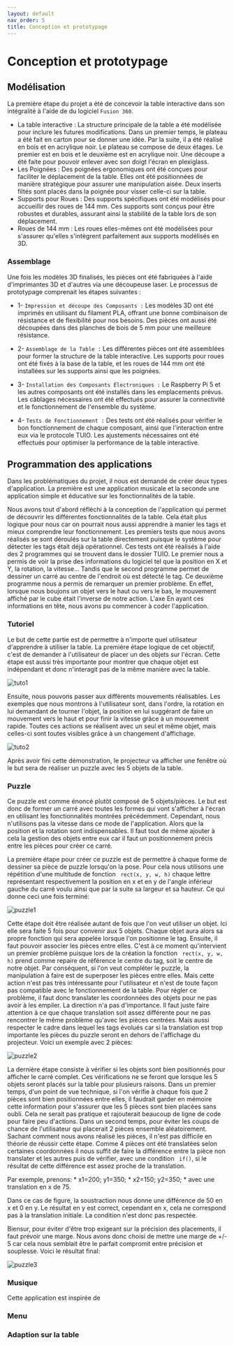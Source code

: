 ```yaml
---
layout: default
nav_order: 5
title: Conception et prototypage
---
```


# Conception et prototypage

## Modélisation

La première étape du projet a été de concevoir la table interactive dans son intégralité à l'aide de du logiciel ```Fusion 360```.

- La table interactive : La structure principale de la table a été modélisée pour inclure les futures modifications. Dans un premier temps, le plateau a été fait en carton pour se donner une idée. Par la suite, il a été réalisé en bois et en acrylique noir. Le plateau se compose de deux étages. Le premier est en bois et le deuxième est en acrylique noir. Une découpe a été faite pour pouvoir enlever avec son doigt l'écran en plexiglass.
- Les Poignées : Des poignées ergonomiques ont été conçues pour faciliter le déplacement de la table. Elles ont été positionnées de manière stratégique pour assurer une manipulation aisée. Deux inserts filtés sont placés dans la poignée pour visser celle-ci sur la table.
- Supports pour Roues : Des supports spécifiques ont été modélisés pour accueillir des roues de 144 mm. Ces supports sont conçus pour être robustes et durables, assurant ainsi la stabilité de la table lors de son déplacement.
- Roues de 144 mm : Les roues elles-mêmes ont été modélisées pour s'assurer qu'elles s'intègrent parfaitement aux supports modélisés en 3D.

### Assemblage

Une fois les modèles 3D finalisés, les pièces ont été fabriquées à l'aide d'imprimantes 3D et d'autres via une découpeuse laser. Le processus de prototypage comprenait les étapes suivantes :

- 1- ```Impression et découpe des Composants :``` Les modèles 3D ont été imprimés en utilisant du filament PLA, offrant une bonne combinaison de résistance et de flexibilité pour nos besoins. Des pièces ont aussi été découpées dans des planches de bois de 5 mm pour une meilleure résistance.

- 2- ```Assemblage de la Table :``` Les différentes pièces ont été assemblées pour former la structure de la table interactive. Les supports pour roues ont été fixés à la base de la table, et les roues de 144 mm ont été installées sur les supports ainsi que les poignées.

- 3- ```Installation des Composants Électroniques :``` Le Raspberry Pi 5 et les autres composants ont été installés dans les emplacements prévus. Les câblages nécessaires ont été effectués pour assurer la connectivité et le fonctionnement de l'ensemble du système.

- 4- ```Tests de Fonctionnement :``` Des tests ont été réalisés pour vérifier le bon fonctionnement de chaque composant, ainsi que l'interaction entre eux via le protocole TUIO. Les ajustements nécessaires ont été effectués pour optimiser la performance de la table interactive.

## Programmation des applications

 Dans les problématiques du projet, il nous est demandé de créer deux types d'application. La première est une application musicale et la seconde une application simple et éducative sur les fonctionnalités de la table.

Nous avons tout d'abord réfléchi à la conception de l'application qui permet de découvrir les différentes fonctionnalités de la table. Cela était plus logique pour nous car on pourrait nous aussi apprendre à manier les tags et mieux comprendre leur fonctionnement. Les premiers tests que nous avons réalisés se sont déroulés sur la table directement puisque le système pour détecter les tags était déjà opérationnel. Ces tests ont été réalisés à l'aide des 2 programmes qui se trouvent dans le dossier TUIO. Le premier nous a permis de voir la prise des informations du logiciel tel que la position en X et Y, la rotation, la vitesse... Tandis que le second programme permet de dessiner un carré au centre de l'endroit où est détecté le tag. Ce deuxième programme nous a permis de remarquer un premier problème. En effet, lorsque nous boujons un objet vers le haut ou vers le bas, le mouvement affiché par le cube était l'inverse de notre action. L'axe En ayant ces informations en tête, nous avons pu commencer à coder l'application. 

### Tutoriel

Le but de cette partie est de permettre à n'importe quel utilisateur d'apprendre à utiliser la table. La première étape logique de cet objectif, c'est de demander à l'utilisateur de placer un des objets sur l'écran. Cette étape est aussi très importante pour montrer que chaque objet est indépendant et donc n'interagit pas de la même manière avec la table.

![tuto1](images/tutuo1.gif)

Ensuite, nous pouvons passer aux différents mouvements réalisables. Les exemples que nous montrons à l'utilisateur sont, dans l'ordre, la rotation en lui demandant de tourner l'objet, la position en lui suggérant de faire un mouvement vers le haut et pour finir la vitesse grâce à un mouvement rapide.
Toutes ces actions se réalisent avec un seul et même objet, mais celles-ci sont toutes visibles grâce à un changement d'affichage.

![tuto2](images/tuto2.gif)      

Après avoir fini cette démonstration, le projecteur va afficher une fenêtre où le but sera de réaliser un puzzle avec les 5 objets de la table.

### Puzzle

Ce puzzle est comme énoncé plutôt composé de 5 objets/pièces. Le but est donc de former un carré avec toutes les formes qui vont s'afficher à l'écran en utilisant les fonctionnalités montrées précédemment. Cependant, nous n'utilisons pas la vitesse dans ce mode de l'application. Alors que la position et la rotation sont indispensables. Il faut tout de même ajouter à cela la gestion des objets entre eux car il faut un positionnement précis entre les pièces pour créer ce carré.

La première étape pour créer ce puzzle est de permettre à chaque forme de dessiner sa pièce de puzzle lorsqu'on la pose. Pour cela nous utilisons une répétition d'une multitude de fonction ` rect(x, y, w, h)` chaque lettre représentant respectivement la position en x et en y de l'angle inférieur gauche du carré voulu ainsi que par la suite sa largeur et sa hauteur. 
Ce qui donne ceci une fois terminé:

![puzzle1](images/puzzle1.png)


Cette étape doit être réalisée autant de fois que l'on veut utiliser un objet. Ici elle sera faite 5 fois pour convenir aux 5 objets. Chaque objet aura alors sa propre fonction qui sera appelée lorsque l'on positionne le tag. Ensuite, il faut pouvoir associer les pièces entre elles. C'est à ce moment qu'intervient un premier problème puisque lors de la création la fonction ` rect(x, y, w, h)`
prend comme repaire de référence le centre du tag, soit le centre de notre objet. Par conséquent, si l'on veut compléter le puzzle, la manipulation à faire est de superposer les pièces entre elles. Mais cette action n'est pas très intéressante pour l'utilisateur et n'est de toute façon pas compatible avec le fonctionnement de la table. Pour régler ce problème, il faut donc translater les coordonnées des objets pour ne pas avoir à les empiler. La direction n'a pas d'importance. Il faut juste faire attention à ce que chaque translation soit assez différente pour ne pas rencontrer le même problème qu'avec les pièces centrées. Mais aussi respecter le cadre dans lequel les tags évolués car si la translation est trop importante les pièces du puzzle seront en dehors de l'affichage du projecteur.
Voici un exemple avec 2 pièces:

![puzzle2](images/puzzle2.png)

La dernière étape consiste à vérifier si les objets sont bien positionnés pour afficher le carré complet. Ces vérifications ne se feront que lorsque les 5 objets seront placés sur la table pour plusieurs raisons. Dans un premier temps, d'un point de vue technique, si l'on vérifie à chaque fois que 2 pièces sont bien positionnées entre elles, il faudrait garder en mémoire cette information pour s'assurer que les 5 pièces sont bien placées sans oubli. Cela ne serait pas pratique et rajouterait beaucoup de ligne de code pour faire peu d'actions. Dans un second temps, pour éviter les coups de chance de l'utilisateur qui placerait 2 pièces ensemble aléatoirement. Sachant comment nous avons réalisé les pièces, il n'est pas difficile en théorie de réussir cette étape. Comme 4 pièces ont été translatées selon certaines coordonnées il nous suffit de faire la différence entre la pièce non translater et les autres puis de vérifier, avec une condition ` if()`, si le résultat de cette différence est assez proche de la translation.

Par exemple, prenons:
    * x1=200; y1=350;
    * x2=150; y2=350;
    * avec une translation en x de 75.

Dans ce cas de figure, la soustraction nous donne une différence de 50 en x et 0 en y. Le résultat en y est correct, cependant en x, cela ne correspond pas à la translation initiale. La condition n'est donc pas respectée. 

Biensur, pour éviter d'être trop exigeant sur la précision des placements, il faut prévoir une marge. Nous avons donc choisi de mettre une marge de +/- 5 car cela nous semblait être le parfait compromit entre précision et souplesse.
Voici le résultat final:

![puzzle3](images/puzzle3.png)



### Musique

Cette application est inspirée de 

### Menu

### Adaption sur la table